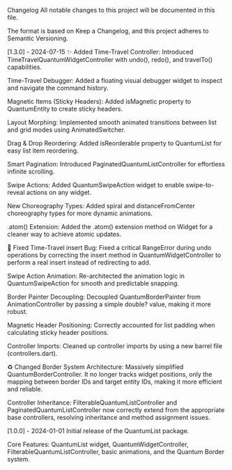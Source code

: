 Changelog
All notable changes to this project will be documented in this file.

The format is based on Keep a Changelog,
and this project adheres to Semantic Versioning.

[1.3.0] - 2024-07-15
✨ Added
Time-Travel Controller: Introduced TimeTravelQuantumWidgetController with undo(), redo(), and travelTo() capabilities.

Time-Travel Debugger: Added a floating visual debugger widget to inspect and navigate the command history.

Magnetic Items (Sticky Headers): Added isMagnetic property to QuantumEntity to create sticky headers.

Layout Morphing: Implemented smooth animated transitions between list and grid modes using AnimatedSwitcher.

Drag & Drop Reordering: Added isReorderable property to QuantumList for easy list item reordering.

Smart Pagination: Introduced PaginatedQuantumListController for effortless infinite scrolling.

Swipe Actions: Added QuantumSwipeAction widget to enable swipe-to-reveal actions on any widget.

New Choreography Types: Added spiral and distanceFromCenter choreography types for more dynamic animations.

.atom() Extension: Added the .atom() extension method on Widget for a cleaner way to achieve atomic updates.

🐛 Fixed
Time-Travel insert Bug: Fixed a critical RangeError during undo operations by correcting the insert method in QuantumWidgetController to perform a real insert instead of redirecting to add.

Swipe Action Animation: Re-architected the animation logic in QuantumSwipeAction for smooth and predictable snapping.

Border Painter Decoupling: Decoupled QuantumBorderPainter from AnimationController by passing a simple double? value, making it more robust.

Magnetic Header Positioning: Correctly accounted for list padding when calculating sticky header positions.

Controller Imports: Cleaned up controller imports by using a new barrel file (controllers.dart).

♻️ Changed
Border System Architecture: Massively simplified QuantumBorderController. It no longer tracks widget positions, only the mapping between border IDs and target entity IDs, making it more efficient and reliable.

Controller Inheritance: FilterableQuantumListController and PaginatedQuantumListController now correctly extend from the appropriate base controllers, resolving inheritance and method assignment issues.

[1.0.0] - 2024-01-01
Initial release of the QuantumList package.

Core Features: QuantumList widget, QuantumWidgetController, FilterableQuantumListController, basic animations, and the Quantum Border system.